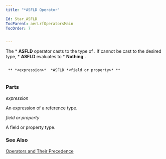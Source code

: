 ```yaml
---
title: "*ASFLD Operator"

Id: Star_ASFLD
TocParent: aerLrfOperatorsMain
TocOrder: 7


---
```


The * **ASFLD** operator casts <expression> to the type of <field or property>. If <expression> cannot be cast to the desired type, * **ASFLD** evaluates to * **Nothing** . 

```

 ** *<expression>*  *ASFLD *<field or property>* ** 
        
```

### Parts

*expression* 

An expression of a reference type.


*field or property* 

A field or property type.


### See Also
[Operators and Their Precedence](Expression_Operators_and_their_Precedence.html) 
<a href="Expression_Operators_and_their_Precedence.htm" />

